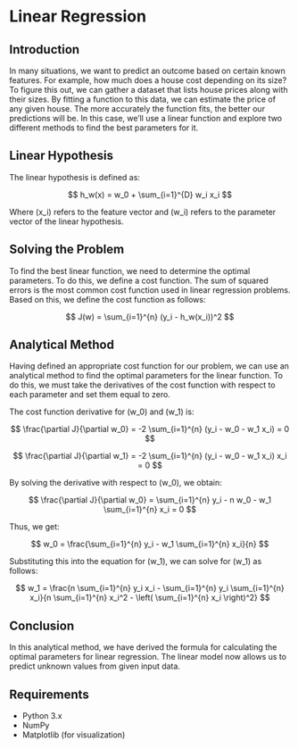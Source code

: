 # Linear Regression

## Introduction

In many situations, we want to predict an outcome based on certain known features. For example, how much does a house cost depending on its size? To figure this out, we can gather a dataset that lists house prices along with their sizes. By fitting a function to this data, we can estimate the price of any given house. The more accurately the function fits, the better our predictions will be. In this case, we’ll use a linear function and explore two different methods to find the best parameters for it.

## Linear Hypothesis

The linear hypothesis is defined as:

$$
h_w(x) = w_0 + \sum_{i=1}^{D} w_i x_i
$$

Where \(x_i\) refers to the feature vector and \(w_i\) refers to the parameter vector of the linear hypothesis.

## Solving the Problem

To find the best linear function, we need to determine the optimal parameters. To do this, we define a cost function. The sum of squared errors is the most common cost function used in linear regression problems. Based on this, we define the cost function as follows:

$$
J(w) = \sum_{i=1}^{n} (y_i - h_w(x_i))^2
$$

## Analytical Method

Having defined an appropriate cost function for our problem, we can use an analytical method to find the optimal parameters for the linear function. To do this, we must take the derivatives of the cost function with respect to each parameter and set them equal to zero.

The cost function derivative for \(w_0\) and \(w_1\) is:

$$
\frac{\partial J}{\partial w_0} = -2 \sum_{i=1}^{n} (y_i - w_0 - w_1 x_i) = 0
$$

$$
\frac{\partial J}{\partial w_1} = -2 \sum_{i=1}^{n} (y_i - w_0 - w_1 x_i) x_i = 0
$$

By solving the derivative with respect to \(w_0\), we obtain:

$$
\frac{\partial J}{\partial w_0} = \sum_{i=1}^{n} y_i - n w_0 - w_1 \sum_{i=1}^{n} x_i = 0
$$

Thus, we get:

$$
w_0 = \frac{\sum_{i=1}^{n} y_i - w_1 \sum_{i=1}^{n} x_i}{n}
$$

Substituting this into the equation for \(w_1\), we can solve for \(w_1\) as follows:

$$
w_1 = \frac{n \sum_{i=1}^{n} y_i x_i - \sum_{i=1}^{n} y_i \sum_{i=1}^{n} x_i}{n \sum_{i=1}^{n} x_i^2 - \left( \sum_{i=1}^{n} x_i \right)^2}
$$

## Conclusion

In this analytical method, we have derived the formula for calculating the optimal parameters for linear regression. The linear model now allows us to predict unknown values from given input data.

## Requirements

- Python 3.x
- NumPy
- Matplotlib (for visualization)

